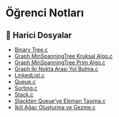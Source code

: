 # Öğrenci Notları


<!--Index-->

## 📂 Harici Dosyalar

- [Binary Tree.c](./Binary%20Tree.c)
- [Graph MinSpanningTree Kruksal Algo.c](./Graph%20MinSpanningTree%20Kruksal%20Algo.c)
- [Graph MinSpanningTree Prim Algo.c](./Graph%20MinSpanningTree%20Prim%20Algo.c)
- [Graph İki Nokta Arası Yol Bulma.c](./Graph%20%C4%B0ki%20Nokta%20Aras%C4%B1%20Yol%20Bulma.c)
- [LinkedList.c](./LinkedList.c)
- [Queue.c](./Queue.c)
- [Sorting.c](./Sorting.c)
- [Stack.c](./Stack.c)
- [Stackten Queue'ye Eleman Taşıma.c](./Stackten%20Queue%27ye%20Eleman%20Ta%C5%9F%C4%B1ma.c)
- [İkili Ağaç Oluşturma ve Gezme.c](./%C4%B0kili%20A%C4%9Fa%C3%A7%20Olu%C5%9Fturma%20ve%20Gezme.c)


<!--Index-->

